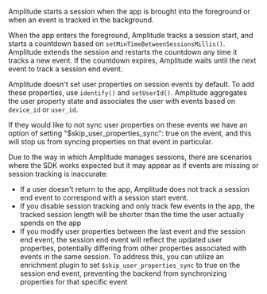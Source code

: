 Amplitude starts a session when the app is brought into the foreground or when an event is tracked in the background.

When the app enters the foreground, Amplitude tracks a session start, and starts a countdown based on `setMinTimeBetweenSessionsMillis()`. Amplitude extends the session and restarts the countdown any time it tracks a new event. If the countdown expires, Amplitude waits until the next event to track a session end event.

Amplitude doesn't set user properties on session events by default. To add these properties, use `identify()` and `setUserId()`. Amplitude aggregates the user property state and associates the user with events based on `device_id` or `user_id`.

If they would like to not sync user properties on these events we have an option of setting "$skip_user_properties_sync": true on the event, and this will stop us from syncing properties on that event in particular.

Due to the way in which Amplitude manages sessions, there are scenarios where the SDK works expected but it may appear as if events are missing or session tracking is inaccurate:

* If a user doesn't return to the app, Amplitude does not track a session end event to correspond with a session start event.
* If you disable session tracking and only track few events in the app, the tracked session length will be shorter than the time the user actually spends on the app
* If you modify user properties between the last event and the session end event, the session end event will reflect the updated user properties, potentially differing from other properties associated with events in the same session. To address this, you can utilize an enrichment plugin to set `$skip_user_properties_sync` to true on the session end event, preventing the backend from synchronizing properties for that specific event